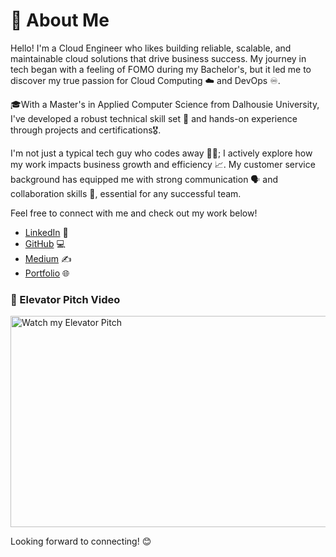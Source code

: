 # 👋 About Me

Hello! I'm a Cloud Engineer who likes building reliable, scalable, and maintainable cloud solutions that drive business success. My journey in tech began with a feeling of FOMO during my Bachelor's, but it led me to discover my true passion for Cloud Computing ☁️ and DevOps ♾️.

🎓With a Master's in Applied Computer Science from Dalhousie University, I've developed a robust technical skill set 🧠 and hands-on experience through projects and certifications🎖️. 

I'm not just a typical tech guy who codes away 🧑‍💻; I actively explore how my work impacts business growth and efficiency 📈. My customer service background has equipped me with strong communication 🗣️ and collaboration skills 🤝, essential for any successful team.

Feel free to connect with me and check out my work below!

- [LinkedIn](https://www.linkedin.com/in/vikram-venkatapathi) 🔗
- [GitHub](https://github.com/VikramVenkatapathi) 💻
- [Medium](https://medium.com/@vikramvenkatapathi) ✍️
- [Portfolio](https://vikramvenkatapathi.github.io/vikram-venkatapathi/) 🌐

### 🎥 Elevator Pitch Video
<a href="https://vimeo.com/1022291484" target="_blank">
  <img src="https://img.youtube.com/vi/1022291484/0.jpg" alt="Watch my Elevator Pitch" width="600" height="338">
</a>

Looking forward to connecting! 😊
